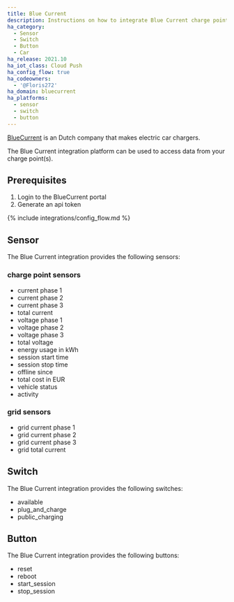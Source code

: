 ```yaml
---
title: Blue Current
description: Instructions on how to integrate Blue Current charge points within Home Assistant.
ha_category:
  - Sensor
  - Switch
  - Button
  - Car
ha_release: 2021.10
ha_iot_class: Cloud Push
ha_config_flow: true
ha_codeowners:
  - '@Floris272'
ha_domain: bluecurrent
ha_platforms:
  - sensor
  - switch
  - button
---
```


[BlueCurrent](https://www.bluecurrent.nl/) is an Dutch company that makes electric car chargers.

The Blue Current integration platform can be used to access data from your charge point(s).

## Prerequisites

1. Login to the BlueCurrent portal
2. Generate an api token

{% include integrations/config_flow.md %}

## Sensor

The Blue Current integration provides the following sensors:

### charge point sensors

- current phase 1
- current phase 2
- current phase 3
- total current
- voltage phase 1
- voltage phase 2
- voltage phase 3
- total voltage
- energy usage in kWh
- session start time
- session stop time
- offline since
- total cost in EUR
- vehicle status
- activity

### grid sensors

- grid current phase 1
- grid current phase 2
- grid current phase 3
- grid total current

## Switch

The Blue Current integration provides the following switches:

- available
- plug_and_charge
- public_charging

## Button

The Blue Current integration provides the following buttons:

- reset
- reboot
- start_session
- stop_session
